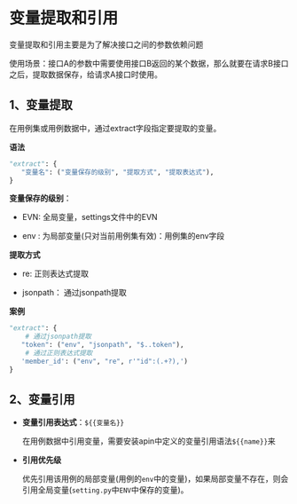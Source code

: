 # 变量提取和引用

变量提取和引用主要是为了解决接口之间的参数依赖问题

使用场景：接口A的参数中需要使用接口B返回的某个数据，那么就要在请求B接口之后，提取数据保存，给请求A接口时使用。

## 1、变量提取

在用例集或用例数据中，通过extract字段指定要提取的变量。

**语法**

```python
"extract": {
   "变量名": ("变量保存的级别", "提取方式", "提取表达式"),
}
```

**变量保存的级别**：

- EVN: 全局变量，settings文件中的EVN

- env : 为局部变量(只对当前用例集有效)：用例集的env字段

**提取方式**

- re: 正则表达式提取

- jsonpath： 通过jsonpath提取

**案例**

```python
"extract": {
    # 通过jsonpath提取
   "token": ("env", "jsonpath", "$..token"),
    # 通过正则表达式提取
   'member_id': ("env", "re", r'"id":(.+?),')
}
```



## 2、变量引用

- **变量引用表达式**：`${{变量名}}`

    在用例数据中引用变量，需要安装apin中定义的变量引用语法`${{name}}`来

- **引用优先级**

    优先引用该用例的局部变量(用例的`env`中的变量)，如果局部变量不存在，则会引用全局变量(`setting.py`中`ENV`中保存的变量)。

